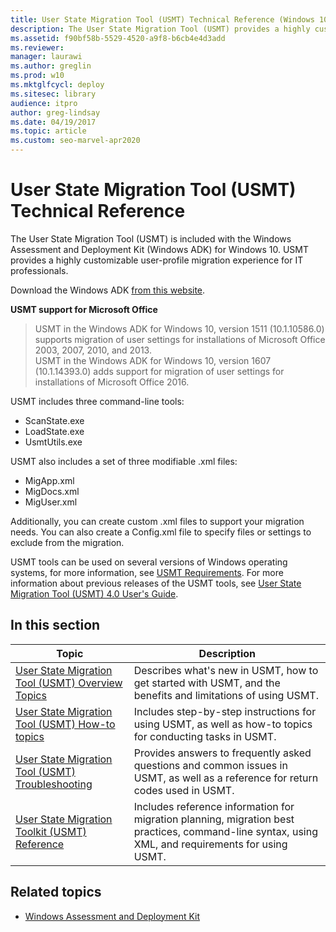 ```yaml
---
title: User State Migration Tool (USMT) Technical Reference (Windows 10)
description: The User State Migration Tool (USMT) provides a highly customizable user-profile migration experience for IT professionals.
ms.assetid: f90bf58b-5529-4520-a9f8-b6cb4e4d3add
ms.reviewer: 
manager: laurawi
ms.author: greglin
ms.prod: w10
ms.mktglfcycl: deploy
ms.sitesec: library
audience: itpro
author: greg-lindsay
ms.date: 04/19/2017
ms.topic: article
ms.custom: seo-marvel-apr2020
---
```


# User State Migration Tool (USMT) Technical Reference
The User State Migration Tool (USMT) is included with the Windows Assessment and Deployment Kit (Windows ADK) for Windows 10. USMT provides a highly customizable user-profile migration experience for IT professionals.

Download the Windows ADK [from this website](https://go.microsoft.com/fwlink/p/?LinkID=526803).

**USMT support for Microsoft Office**
>USMT in the Windows ADK for Windows 10, version 1511 (10.1.10586.0) supports migration of user settings for installations of Microsoft Office 2003, 2007, 2010, and 2013.<BR>
>USMT in the Windows ADK for Windows 10, version 1607 (10.1.14393.0) adds support for migration of user settings for installations of Microsoft Office 2016.

USMT includes three command-line tools:

-   ScanState.exe<BR>
-   LoadState.exe<BR>
-   UsmtUtils.exe

USMT also includes a set of three modifiable .xml files:

-   MigApp.xml<BR>
-   MigDocs.xml<BR>
-   MigUser.xml

Additionally, you can create custom .xml files to support your migration needs. You can also create a Config.xml file to specify files or settings to exclude from the migration.

USMT tools can be used on several versions of Windows operating systems, for more information, see [USMT Requirements](usmt-requirements.md). For more information about previous releases of the USMT tools, see [User State Migration Tool (USMT) 4.0 User's Guide](https://go.microsoft.com/fwlink/p/?LinkId=246564).

## In this section
|Topic |Description|
|------|-----------|
|[User State Migration Tool (USMT) Overview Topics](usmt-topics.md)|Describes what's new in USMT, how to get started with USMT, and the benefits and limitations of using USMT.|
|[User State Migration Tool (USMT) How-to topics](usmt-how-to.md)|Includes step-by-step instructions for using USMT, as well as how-to topics for conducting tasks in USMT.|
|[User State Migration Tool (USMT) Troubleshooting](usmt-troubleshooting.md)|Provides answers to frequently asked questions and common issues in USMT, as well as a reference for return codes used in USMT.|
|[User State Migration Toolkit (USMT) Reference](usmt-reference.md)|Includes reference information for migration planning, migration best practices, command-line syntax, using XML, and requirements for using USMT.|

## Related topics
- [Windows Assessment and Deployment Kit](https://msdn.microsoft.com/library/windows/hardware/dn247001.aspx)

 

 





